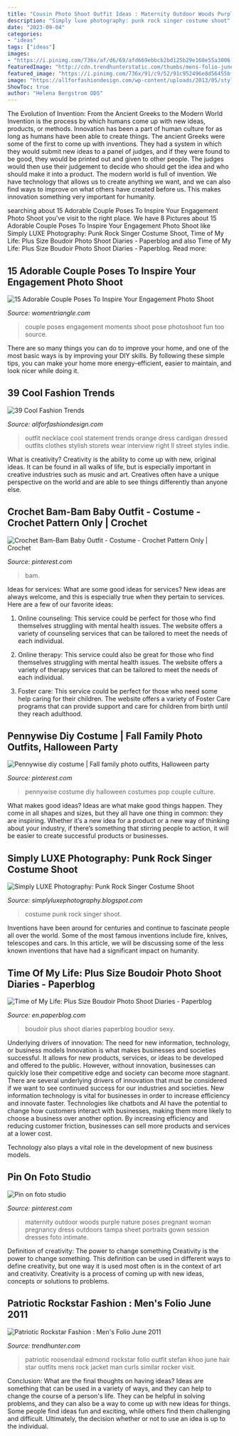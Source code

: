 ```yaml
---
title: "Cousin Photo Shoot Outfit Ideas : Maternity Outdoor Woods Purple Nature Poses Pregnant Woman Pregnancy Dress Outdoors Tampa Sheet Portraits Gown Session Dresses Foto Intimate"
description: "Simply luxe photography: punk rock singer costume shoot"
date: "2023-09-04"
categories:
- "ideas"
tags: ["ideas"]
images:
- "https://i.pinimg.com/736x/af/d6/69/afd669ebbcb2bd125b29e160e55a3006.jpg"
featuredImage: "http://cdn.trendhunterstatic.com/thumbs/mens-folio-june-2011.jpeg"
featured_image: "https://i.pinimg.com/736x/91/c9/52/91c952496e8d56455bf00b00446e0373.jpg"
image: "https://allforfashiondesign.com/wp-content/uploads/2013/05/style-3.jpg"
ShowToc: true
author: "Helena Bergstrom DDS"
---
```



The Evolution of Invention: From the Ancient Greeks to the Modern World
Invention is the process by which humans come up with new ideas, products, or methods. Innovation has been a part of human culture for as long as humans have been able to create things. The ancient Greeks were some of the first to come up with inventions. They had a system in which they would submit new ideas to a panel of judges, and if they were found to be good, they would be printed out and given to other people. The judges would then use their judgement to decide who should get the idea and who should make it into a product.
The modern world is full of invention. We have technology that allows us to create anything we want, and we can also find ways to improve on what others have created before us. This makes innovation something very important for humanity.

	

		
searching about 15 Adorable Couple Poses To Inspire Your Engagement Photo Shoot you've visit to the right place. We have 8 Pictures about 15 Adorable Couple Poses To Inspire Your Engagement Photo Shoot like Simply LUXE Photography: Punk Rock Singer Costume Shoot, Time of My Life: Plus Size Boudoir Photo Shoot Diaries - Paperblog and also Time of My Life: Plus Size Boudoir Photo Shoot Diaries - Paperblog. Read more:
		
    
## 15 Adorable Couple Poses To Inspire Your Engagement Photo Shoot

<img loading=lazy src="https://www.womentriangle.com/wp-content/uploads/2016/07/chilling-moments.jpg" onerror="this.onerror=null;this.src='https://tse2.mm.bing.net/th?id=OIP.KA-NfKEm_FX8jFpSRKJGJgHaLH&amp;pid=15.1';" alt="15 Adorable Couple Poses To Inspire Your Engagement Photo Shoot">

_Source: womentriangle.com_

>couple poses engagement moments shoot pose photoshoot fun too source. 

	

There are so many things you can do to improve your home, and one of the most basic ways is by improving your DIY skills. By following these simple tips, you can make your home more energy-efficient, easier to maintain, and look nicer while doing it.

    
## 39 Cool Fashion Trends

<img loading=lazy src="https://allforfashiondesign.com/wp-content/uploads/2013/05/style-3.jpg" onerror="this.onerror=null;this.src='https://tse1.mm.bing.net/th?id=OIP.-v3eOu4HTSQdPlzzLjOTsgHaLL&amp;pid=15.1';" alt="39 Cool Fashion Trends">

_Source: allforfashiondesign.com_

>outfit necklace cool statement trends orange dress cardigan dressed outfits clothes stylish storets wear interview right ll street styles indie. 

	

What is creativity?
Creativity is the ability to come up with new, original ideas. It can be found in all walks of life, but is especially important in creative industries such as music and art. Creatives often have a unique perspective on the world and are able to see things differently than anyone else.

    
## Crochet Bam-Bam Baby Outfit - Costume - Crochet Pattern Only | Crochet

<img loading=lazy src="https://i.pinimg.com/736x/91/c9/52/91c952496e8d56455bf00b00446e0373.jpg" onerror="this.onerror=null;this.src='https://tse4.mm.bing.net/th?id=OIP.7z4cRfbIH6pPHZ75TqC1TgHaKl&amp;pid=15.1';" alt="Crochet Bam-Bam Baby Outfit - Costume - Crochet Pattern Only | Crochet">

_Source: pinterest.com_

>bam. 

	

Ideas for services: What are some good ideas for services?
New ideas are always welcome, and this is especially true when they pertain to services. Here are a few of our favorite ideas:
1. Online counseling: This service could be perfect for those who find themselves struggling with mental health issues. The website offers a variety of counseling services that can be tailored to meet the needs of each individual.

2. Online therapy: This service could also be great for those who find themselves struggling with mental health issues. The website offers a variety of therapy services that can be tailored to meet the needs of each individual.

3. Foster care: This service could be perfect for those who need some help caring for their children. The website offers a variety of Foster Care programs that can provide support and care for children from birth until they reach adulthood.


    
## Pennywise Diy Costume | Fall Family Photo Outfits, Halloween Party

<img loading=lazy src="https://i.pinimg.com/736x/af/d6/69/afd669ebbcb2bd125b29e160e55a3006.jpg" onerror="this.onerror=null;this.src='https://tse1.mm.bing.net/th?id=OIP.GHRSH7X8N3c3cdTOVaen0QHaJ3&amp;pid=15.1';" alt="Pennywise diy costume | Fall family photo outfits, Halloween party">

_Source: pinterest.com_

>pennywise costume diy halloween costumes pop couple culture. 

	

What makes good ideas?
Ideas are what make good things happen. They come in all shapes and sizes, but they all have one thing in common: they are inspiring. Whether it’s a new idea for a product or a new way of thinking about your industry, if there’s something that stirring people to action, it will be easier to create successful products or businesses.

    
## Simply LUXE Photography: Punk Rock Singer Costume Shoot

<img loading=lazy src="http://2.bp.blogspot.com/-nPv7q99XFq8/UIGj0XcAh5I/AAAAAAAAfSE/gwDyImyZS0I/s1600/bellahallowsl3.jpg" onerror="this.onerror=null;this.src='https://tse2.mm.bing.net/th?id=OIP.iI6yU3b5MJUcIWDbRHYdywHaLK&amp;pid=15.1';" alt="Simply LUXE Photography: Punk Rock Singer Costume Shoot">

_Source: simplyluxephotography.blogspot.com_

>costume punk rock singer shoot. 

	

Inventions have been around for centuries and continue to fascinate people all over the world. Some of the most famous inventions include fire, knives, telescopes and cars. In this article, we will be discussing some of the less known inventions that have had a significant impact on humanity.

    
## Time Of My Life: Plus Size Boudoir Photo Shoot Diaries - Paperblog

<img loading=lazy src="https://m5.paperblog.com/i/91/912873/time-of-my-life-plus-size-boudoir-photo-shoot-L-BPmsoW.jpeg" onerror="this.onerror=null;this.src='https://tse3.mm.bing.net/th?id=OIP.ljaosFHUMJGkRqUlg0waqAAAAA&amp;pid=15.1';" alt="Time of My Life: Plus Size Boudoir Photo Shoot Diaries - Paperblog">

_Source: en.paperblog.com_

>boudoir plus shoot diaries paperblog boudior sexy. 

	

Underlying drivers of innovation: The need for new information, technology, or business models
Innovation is what makes businesses and societies successful. It allows for new products, services, or ideas to be developed and offered to the public. However, without innovation, businesses can quickly lose their competitive edge and society can become more stagnant. There are several underlying drivers of innovation that must be considered if we want to see continued success for our industries and societies.
New information technology is vital for businesses in order to increase efficiency and innovate faster. Technologies like chatbots and AI have the potential to change how customers interact with businesses, making them more likely to choose a business over another option. By increasing efficiency and reducing customer friction, businesses can sell more products and services at a lower cost.

Technology also plays a vital role in the development of new business models.

    
## Pin On Foto Studio

<img loading=lazy src="https://i.pinimg.com/736x/3c/27/b8/3c27b868b034007ad3605452e7562430--maternity-photography-woods-intimate-maternity-photos.jpg" onerror="this.onerror=null;this.src='https://tse3.mm.bing.net/th?id=OIP.5gDLbt7EcGJx_2mq-dHZ5QHaLG&amp;pid=15.1';" alt="Pin on foto studio">

_Source: pinterest.com_

>maternity outdoor woods purple nature poses pregnant woman pregnancy dress outdoors tampa sheet portraits gown session dresses foto intimate. 

	

Definition of creativity: The power to change something
Creativity is the power to change something. This definition can be used in different ways to define creativity, but one way it is used most often is in the context of art and creativity. Creativity is a process of coming up with new ideas, concepts or solutions to problems.

    
## Patriotic Rockstar Fashion : Men&#039;s Folio June 2011

<img loading=lazy src="http://cdn.trendhunterstatic.com/thumbs/mens-folio-june-2011.jpeg" onerror="this.onerror=null;this.src='https://tse1.mm.bing.net/th?id=OIP.nr1-cxVUgwtQHv_f_mj0HAHaJ8&amp;pid=15.1';" alt="Patriotic Rockstar Fashion : Men&#039;s Folio June 2011">

_Source: trendhunter.com_

>patriotic roosendaal edmond rockstar folio outfit stefan khoo june hair star outfits mens rock jacket man curls similar rocker visit. 

	

Conclusion: What are the final thoughts on having ideas?
Ideas are something that can be used in a variety of ways, and they can help to change the course of a person's life. They can be helpful in solving problems, and they can also be a way to come up with new ideas for things. Some people find ideas fun and exciting, while others find them challenging and difficult. Ultimately, the decision whether or not to use an idea is up to the individual.


